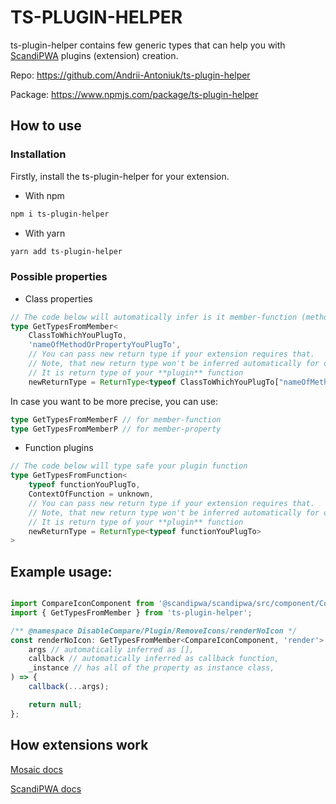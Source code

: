 # TS-PLUGIN-HELPER

ts-plugin-helper contains few generic types that can help you with [ScandiPWA](https://scandipwa.com/) plugins (extension) creation.

Repo: https://github.com/Andrii-Antoniuk/ts-plugin-helper


Package: https://www.npmjs.com/package/ts-plugin-helper

## How to use
### Installation

Firstly, install the ts-plugin-helper for your extension.

-   With npm

```bash
npm i ts-plugin-helper
```

-   With yarn

```bash
yarn add ts-plugin-helper
```

### Possible properties

- Class properties
```typescript
// The code below will automatically infer is it member-function (method on class) or member-property
type GetTypesFromMember<
    ClassToWhichYouPlugTo,
    'nameOfMethodOrPropertyYouPlugTo',
    // You can pass new return type if your extension requires that.
    // Note, that new return type won't be inferred automatically for other plugins
    // It is return type of your **plugin** function
    newReturnType = ReturnType<typeof ClassToWhichYouPlugTo["nameOfMethodOrPropertyYouPlugTo"]>>
```

In case you want to be more precise, you can use:

```typescript
type GetTypesFromMemberF // for member-function
type GetTypesFromMemberP // for member-property
```

- Function plugins
```typescript
// The code below will type safe your plugin function
type GetTypesFromFunction<
    typeof functionYouPlugTo,
    ContextOfFunction = unknown,
    // You can pass new return type if your extension requires that.
    // Note, that new return type won't be inferred automatically for other plugins
    // It is return type of your **plugin** function
    newReturnType = ReturnType<typeof functionYouPlugTo>
>
```

## Example usage:

```typescript

import CompareIconComponent from '@scandipwa/scandipwa/src/component/CompareIcon';
import { GetTypesFromMember } from 'ts-plugin-helper';

/** @namespace DisableCompare/Plugin/RemoveIcons/renderNoIcon */
const renderNoIcon: GetTypesFromMember<CompareIconComponent, 'render'> = (
    args // automatically inferred as [],
    callback // automatically inferred as callback function,
    _instance // has all of the property as instance class,
) => {
    callback(...args);

    return null;
};

```

## How extensions work

[Mosaic docs](https://docs.mosaic.js.org/)

[ScandiPWA docs](https://docs.create-scandipwa-app.com/extensions/application-plugins)